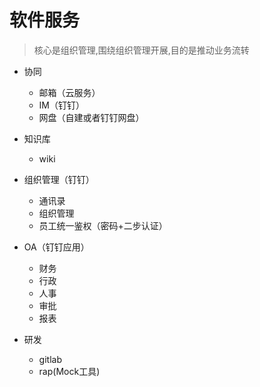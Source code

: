 # 软件服务

> 核心是组织管理,围绕组织管理开展,目的是推动业务流转

- 协同

    - 邮箱（云服务）
    - IM（钉钉）
    - 网盘（自建或者钉钉网盘）
- 知识库
    * wiki


- 组织管理（钉钉）

    - 通讯录
    - 组织管理
    - 员工统一鉴权（密码+二步认证）
- OA（钉钉应用）

    - 财务
    - 行政
    - 人事
    - 审批
    - 报表
- 研发

    - gitlab
    - rap(Mock工具)